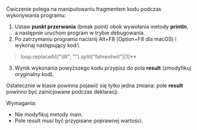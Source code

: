 Ćwiczenie polega na manipulowaniu fragmentem kodu podczas wykonywania programu:

1. Ustaw **punkt przerwania** (break point) obok wywołania metody **println**, a następnie uruchom program w trybie
   debugowania.
2. Po zatrzymaniu programu naciśnij Alt+F8 (Option+F8 dla macOS) i wykonaj następujący kod:\

> loop.replaceAll("\\W", "").split("fahrenheit")[1]**

3. Wynik wykonania powyższego kodu przypisz do pola **result** (zmodyfikuj oryginalny kod).

Ostatecznie w klasie powinna pojawić się tylko jedna zmiana: pole **result** powinno być zainicjowane podczas
deklaracji.

Wymagania:

- Nie modyfikuj metody main.
- Pole result musi być przypisane poprawnej wartości.